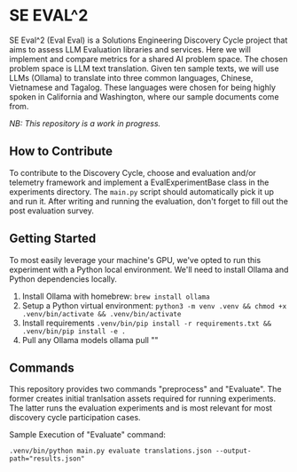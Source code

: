 # SE EVAL^2
SE Eval^2 (Eval Eval) is a Solutions Engineering Discovery Cycle project that aims to assess LLM Evaluation libraries and services. Here we will implement and compare metrics for a shared AI problem space. The chosen problem space is LLM text translation.
Given ten sample texts, we will use LLMs (Ollama) to translate into three common languages, Chinese, Vietnamese and Tagalog. These languages were chosen for being highly spoken in California and Washington, where our sample documents come from.

_NB: This repository is a work in progress._

## How to Contribute
To contribute to the Discovery Cycle, choose and evaluation and/or telemetry framework and implement a EvalExperimentBase class in the experiments directory.
The `main.py` script should automatically pick it up and run it. After writing and running the evaluation, don't forget to fill out the post evaluation survey.

## Getting Started
To most easily leverage your machine's GPU, we've opted to run this experiment with a Python local environment. We'll need to install Ollama and Python dependencies locally.

1. Install Ollama with homebrew: `brew install ollama`
2. Setup a Python virtual environment: `python3 -m venv .venv && chmod +x .venv/bin/activate && .venv/bin/activate`
3. Install requirements `.venv/bin/pip install -r requirements.txt && .venv/bin/pip install -e .`
4. Pull any Ollama models ollama pull "<model>"

## Commands
This repository provides two commands "preprocess" and "Evaluate". The former creates initial tranlsation assets required for running experiments. The latter runs the evaluation experiments and is most relevant for most discovery cycle participation cases.

Sample Execution of "Evaluate" command:

```
.venv/bin/python main.py evaluate translations.json --output-path="results.json"
```

